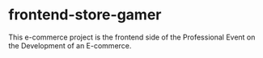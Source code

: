 # frontend-store-gamer
This e-commerce project is the frontend side of the Professional Event on the Development of an E-commerce.
